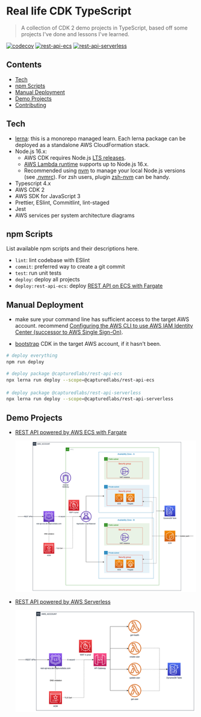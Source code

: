 # Real life CDK TypeScript

> A collection of CDK 2 demo projects in TypeScript, based off some projects I've done and lessons I've learned.

[![codecov](https://codecov.io/gh/chrischenyc/real-life-cdk-typescript/branch/main/graph/badge.svg?token=l0SHtYGbgh)](https://codecov.io/gh/chrischenyc/real-life-cdk-typescript)
[![rest-api-ecs](https://github.com/chrischenyc/real-life-cdk-typescript/actions/workflows/rest-api-ecs.yml/badge.svg)](https://github.com/chrischenyc/real-life-cdk-typescript/actions/workflows/rest-api-ecs.yml)
[![rest-api-serverless](https://github.com/chrischenyc/real-life-cdk-typescript/actions/workflows/rest-api-serverless.yml/badge.svg)](https://github.com/chrischenyc/real-life-cdk-typescript/actions/workflows/rest-api-serverless.yml)

## Contents

-   [Tech](#tech)
-   [npm Scripts](#npm-scripts)
-   [Manual Deployment](#manual-deployment)
-   [Demo Projects](#demo-projects)
-   [Contributing](CONTRIBUTING.md)

## Tech

-   [lerna](https://lerna.js.org/): this is a monorepo managed learn. Each lerna package can be deployed as a standalone AWS CloudFormation stack.
-   Node.js 16.x:
    -   AWS CDK requires Node.js [LTS releases](https://nodejs.org/en/about/releases/).
    -   [AWS Lambda runtime](https://docs.aws.amazon.com/lambda/latest/dg/lambda-runtimes.html) supports up to Node.js 16.x.
    -   Recommended using [nvm](https://github.com/nvm-sh/nvm) to manage your local Node.js versions (see [.nvmrc](.nvmrc)). For zsh users, plugin [zsh-nvm](https://github.com/lukechilds/zsh-nvm) can be handy.
-   Typescript 4.x
-   AWS CDK 2
-   AWS SDK for JavaScript 3
-   Prettier, ESlint, Commitlint, lint-staged
-   Jest
-   AWS services per system architecture diagrams

## npm Scripts

List available npm scripts and their descriptions here.

-   `lint`: lint codebase with ESlint
-   `commit`: preferred way to create a git commit
-   `test`: run unit tests
-   `deploy`: deploy all projects
-   `deploy:rest-api-ecs`: deploy [REST API on ECS with Fargate](#rest-api-on-ecs-with-fargate)

## Manual Deployment

-   make sure your command line has sufficient access to the target AWS account. recommend [Configuring the AWS CLI to use AWS IAM Identity Center (successor to AWS Single Sign-On)](https://docs.aws.amazon.com/cli/latest/userguide/cli-configure-sso.html).

-   [bootstrap](https://docs.aws.amazon.com/cdk/v2/guide/bootstrapping.html) CDK in the target AWS account, if it hasn't been.

```bash
# deploy everything
npm run deploy
```

```bash
# deploy package @capturedlabs/rest-api-ecs
npx lerna run deploy --scope=@capturedlabs/rest-api-ecs

# deploy package @capturedlabs/rest-api-serverless
npx lerna run deploy --scope=@capturedlabs/rest-api-serverless
```

## Demo Projects

-   [REST API powered by AWS ECS with Fargate](./packages/rest-api-ecs/README.md)

    ![](./packages/rest-api-ecs/architecture.png)

-   [REST API powered by AWS Serverless](./packages/rest-api-serverless/README.md)

    ![](./packages/rest-api-serverless/architecture.png)
